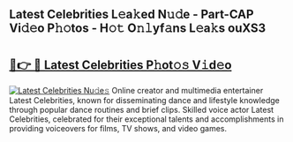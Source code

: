 ## Latest Celebrities L𝚎a𝚔ed N𝚞𝚍e - Part-CAP Vi𝚍𝚎o P𝚑𝚘tos - H𝚘𝚝 O𝚗𝚕yf𝚊ns L𝚎a𝚔s ouXS3

# <h2><a href="http://kf1ctn.oniu.top/?m=Latest+Celebrities">🔗👉 🔴 Latest Celebrities P𝚑ot𝚘𝚜 V𝚒d𝚎o</a></h2>

[![Latest Celebrities Nu𝚍e𝚜](https://i.imgur.com/0qMVB7G.gif)](http://kf1ctn.oniu.top/?m=Latest+Celebrities)
Online creator and multimedia entertainer Latest Celebrities, known for disseminating dance and lifestyle knowledge through popular dance routines and brief clips. Skilled voice actor Latest Celebrities, celebrated for their exceptional talents and accomplishments in providing voiceovers for films, TV shows, and video games.  
